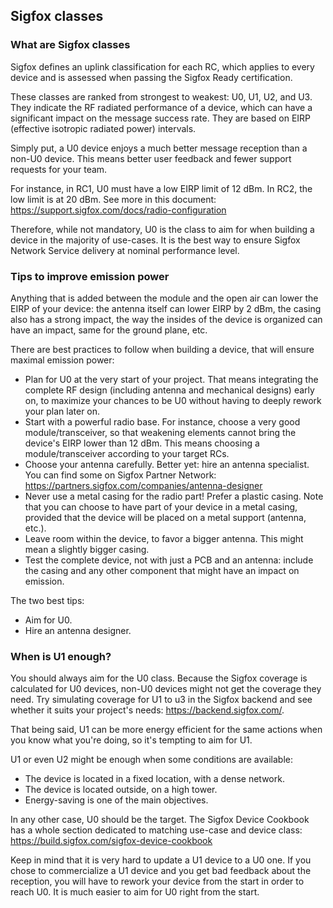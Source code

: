 ## Sigfox classes

### What are Sigfox classes

Sigfox defines an uplink classification for each RC, which applies to every device and is assessed when passing the Sigfox Ready certification. 

These classes are ranked from strongest to weakest: U0, U1, U2, and U3. They indicate the RF radiated performance of a device, which can have a significant impact on the message success rate. They are based on EIRP (effective isotropic radiated power) intervals. 

Simply put, a U0 device enjoys a much better message reception than a non-U0 device. This means better user feedback and fewer support requests for your team.

For instance, in RC1, U0 must have a low EIRP limit of 12 dBm. In RC2, the low limit is at 20 dBm. See more in this document: https://support.sigfox.com/docs/radio-configuration

Therefore, while not mandatory, U0 is the class to aim for when building a device in the majority of use-cases. It is the best way to ensure Sigfox Network Service delivery at nominal performance level.


### Tips to improve emission power

Anything that is added between the module and the open air can lower the EIRP of your device: the antenna itself can lower EIRP by 2 dBm, the casing also has a strong impact, the way the insides of the device is organized can have an impact, same for the ground plane, etc.

There are best practices to follow when building a device, that will ensure maximal emission power:

* Plan for U0 at the very start of your project. That means integrating the complete RF design (including antenna and mechanical designs) early on, to maximize your chances to be U0 without having to deeply rework your plan later on.
* Start with a powerful radio base. For instance, choose a very good module/transceiver, so that weakening elements cannot bring the device's EIRP lower than 12 dBm. This means choosing a module/transceiver according to your target RCs.
* Choose your antenna carefully. Better yet: hire an antenna specialist. You can find some on Sigfox Partner Network: https://partners.sigfox.com/companies/antenna-designer
* Never use a metal casing for the radio part! Prefer a plastic casing. Note that you can choose to have part of your device in a metal casing, provided that the device will be placed on a metal support (antenna, etc.).
* Leave room within the device, to favor a bigger antenna. This might mean a slightly bigger casing.
* Test the complete device, not with just a PCB and an antenna: include the casing and any other component that might have an impact on emission.

The two best tips:

* Aim for U0.
* Hire an antenna designer.


### When is U1 enough?

You should always aim for the U0 class. Because the Sigfox coverage is calculated for U0 devices, non-U0 devices might not get the coverage they need. Try simulating coverage for U1 to u3 in the Sigfox backend and see whether it suits your project's needs: https://backend.sigfox.com/.

That being said, U1 can be more energy efficient for the same actions when you know what you're doing, so it's tempting to aim for U1.

U1 or even U2 might be enough when some conditions are available:

* The device is located in a fixed location, with a dense network.
* The device is located outside, on a high tower.
* Energy-saving is one of the main objectives.

In any other case, U0 should be the target. The Sigfox Device Cookbook has a whole section dedicated to matching use-case and device class: https://build.sigfox.com/sigfox-device-cookbook

Keep in mind that it is very hard to update a U1 device to a U0 one. If you chose to commercialize a U1 device and you get bad feedback about the reception, you will have to rework your device from the start in order to reach U0. It is much easier to aim for U0 right from the start.
